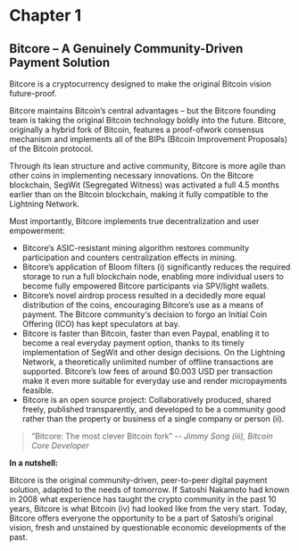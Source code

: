 # Chapter 1 

## Bitcore – A Genuinely Community-Driven Payment Solution
Bitcore is a cryptocurrency designed to make the original Bitcoin vision future-proof.

Bitcore maintains Bitcoin’s central advantages – but the Bitcore founding team is taking the original Bitcoin technology boldly into the future. Bitcore, originally a hybrid fork of Bitcoin, features a proof-ofwork consensus mechanism and implements all of the BIPs (Bitcoin Improvement Proposals) of the Bitcoin protocol.

Through its lean structure and active community, Bitcore is more agile than other coins in implementing necessary innovations. On the Bitcore blockchain, SegWit (Segregated Witness) was activated a full 4.5 months earlier than on the Bitcoin blockchain, making it fully compatible to the Lightning Network.

Most importantly, Bitcore implements true decentralization and user empowerment:
* Bitcore‘s ASIC-resistant mining algorithm restores community participation and counters centralization effects in mining.
* Bitcore’s application of Bloom filters (i) significantly reduces the required storage to run a full blockchain node, enabling more individual users to become fully empowered Bitcore participants via SPV/light wallets.
* Bitcore’s novel airdrop process resulted in a decidedly more equal distribution of the coins, encouraging Bitcore’s use as a means of payment. The Bitcore community‘s decision to forgo an Initial Coin Offering (ICO) has kept speculators at bay.
* Bitcore is faster than Bitcoin, faster than even Paypal, enabling it to become a real everyday payment option, thanks to its timely implementation of SegWit and other design decisions. On the Lightning Network, a theoretically unlimited number of offline transactions are supported.
Bitcore’s low fees of around $0.003 USD per transaction make it even more suitable for everyday use and render micropayments feasible.
* Bitcore is an open source project: Collaboratively produced, shared freely, published transparently, and developed to be a community good rather than the property or business of a single company or person (ii).

> “Bitcore: The most clever Bitcoin fork”
*-- Jimmy Song (iii), Bitcoin Core Developer*

**In a nutshell:**

Bitcore is the original community-driven, peer-to-peer digital payment solution, adapted to the needs of tomorrow. If Satoshi Nakamoto had known in 2008 what experience has taught the crypto community in the past 10 years, Bitcore is what Bitcoin (iv) had looked like from the very start. Today, Bitcore offers everyone the opportunity to be a part of Satoshi’s original vision, fresh and unstained by questionable economic developments of the past.
